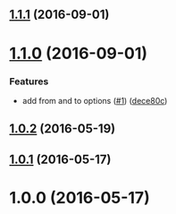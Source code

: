 <a name="1.1.1"></a>
## [1.1.1](https://github.com/mljs/binary-search/compare/v1.1.0...v1.1.1) (2016-09-01)



<a name="1.1.0"></a>
# [1.1.0](https://github.com/mljs/binary-search/compare/v1.0.2...v1.1.0) (2016-09-01)


### Features

* add from and to options ([#1](https://github.com/mljs/binary-search/issues/1)) ([dece80c](https://github.com/mljs/binary-search/commit/dece80c))



<a name="1.0.2"></a>
## [1.0.2](https://github.com/mljs/binary-search/compare/v1.0.1...v1.0.2) (2016-05-19)



<a name="1.0.1"></a>
## [1.0.1](https://github.com/mljs/binary-search/compare/v1.0.0...v1.0.1) (2016-05-17)



<a name="1.0.0"></a>
# 1.0.0 (2016-05-17)




